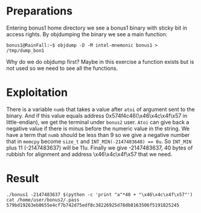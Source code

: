 # Preparations

Entering bonus1 home directory we see a bonus1 binary with sticky bit in access rights.
By objdumping the binary we see a main function:

	bonus1@RainFall:~$ objdump -D -M intel-mnemonic bonus1 > /tmp/dump_bon1

Why do we do objdump first? Maybe in this exercise a function exists but is not used so we need to see all the functions.

# Exploitation

There is a variable `numb` that takes a value after `atoi` of argument sent to the binary. And if this value equals address 0x574f4c46(\x46\x4c\x4f\x57 in little-endian), we get the terminal under `bonus2` user. `Atoi` can give back a negative value if there is minus before the numeric value in the string. We have a term that `numb` should be less than 9 so we give a negative number that in `memcpy` become `size_t` and `INT_MIN(-2147483648) == 0u`. So `INT_MIN` plus 11 (-2147483637) will be 11u. Finally we give -2147483637, 40 bytes of rubbish for alignment and address \x46\x4c\x4f\x57 that we need.

# Result

    ./bonus1 -2147483637 $(python -c 'print "a"*40 + "\x46\x4c\x4f\x57"')
    cat /home/user/bonus2/.pass
    579bd19263eb8655e4cf7b742d75edf8c38226925d78db8163506f5191825245